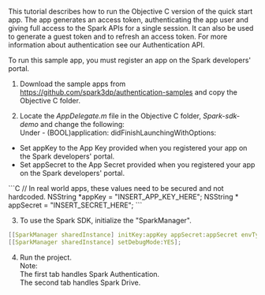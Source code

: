 This tutorial describes how to run the Objective C version of the quick start app.
The app generates an access token, authenticating the app user and giving full access to the Spark APIs for a single session.
It can also be used to generate a guest token and to refresh an access token. 
For more information about authentication see our Authentication API.

To run this sample app, you must register an app on the Spark developers' portal.

1) Download the sample apps from https://github.com/spark3dp/authentication-samples and copy the Objective C folder. 

2) Locate the _AppDelegate.m_ file in the Objective C folder, _Spark-sdk-demo_ and change the following:<br>
    Under - (BOOL)application: didFinishLaunchingWithOptions:
<ul>
  <li> Set appKey to the App Key provided when you registered your app on the Spark developers' portal.</li>
  <li> Set appSecret to the App Secret provided when you registered your app on the Spark developers' portal.</li>
</ul>	
```C
// In real world apps, these values need to be secured and not hardcoded.
NSString *appKey = "INSERT_APP_KEY_HERE";
NSString * appSecret = "INSERT_SECRET_HERE";
```

3)  To use the Spark SDK, initialize the "SparkManager".
```C
[[SparkManager sharedInstance] initKey:appKey appSecret:appSecret envType:SPARK_ENV_TYPE_SANBOX];
[[SparkManager sharedInstance] setDebugMode:YES]; 
```

4) Run the project.</br>
Note:</br>
The first tab handles Spark Authentication.</br>
The second tab handles Spark Drive.
